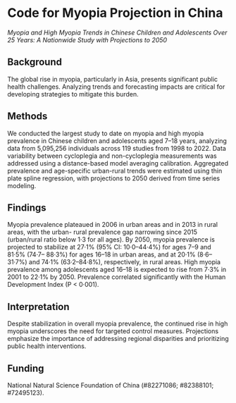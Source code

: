 # Code for Myopia Projection in China

_Myopia and High Myopia Trends in Chinese Children and Adolescents Over 25 Years: A Nationwide Study with Projections to 2050_

## Background

The global rise in myopia, particularly in Asia, presents significant public health
challenges. Analyzing trends and forecasting impacts are critical for developing strategies to mitigate this
burden.

## Methods 

We conducted the largest study to date on myopia and high myopia prevalence in Chinese
children and adolescents aged 7–18 years, analyzing data from 5,095,256 individuals across 119 studies
from 1998 to 2022. Data variability between cycloplegia and non-cycloplegia measurements was
addressed using a distance-based model averaging calibration. Aggregated prevalence and age-specific
urban-rural trends were estimated using thin plate spline regression, with projections to 2050 derived
from time series modeling.

## Findings

Myopia prevalence plateaued in 2006 in urban areas and in 2013 in rural areas, with the urban-
rural prevalence gap narrowing since 2015 (urban/rural ratio below 1·3 for all ages). By 2050, myopia
prevalence is projected to stabilize at 27·1% (95% CI: 10·0–44·4%) for ages 7–9 and 81·5% (74·7–
88·3%) for ages 16–18 in urban areas, and at 20·1% (8·6–31·7%) and 74·1% (63·2–84·8%), respectively,
in rural areas. High myopia prevalence among adolescents aged 16–18 is expected to rise from 7·3% in
2001 to 22·1% by 2050. Prevalence correlated significantly with the Human Development Index (P <
0·001).

## Interpretation

Despite stabilization in overall myopia prevalence, the continued rise in high myopia
underscores the need for targeted control measures. Projections emphasize the importance of addressing
regional disparities and prioritizing public health interventions.

## Funding

National Natural Science Foundation of China (#82271086; #82388101; #72495123).

